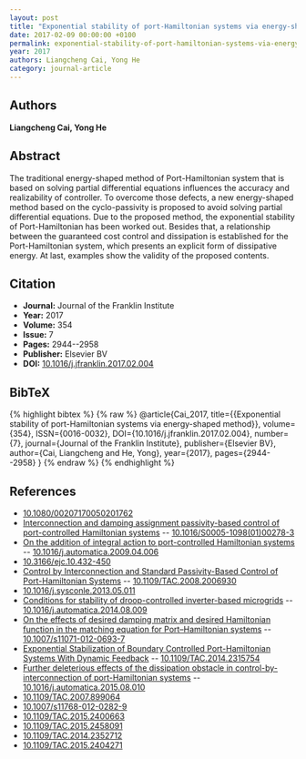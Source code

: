 ```yaml
---
layout: post
title: "Exponential stability of port-Hamiltonian systems via energy-shaped method"
date: 2017-02-09 00:00:00 +0100
permalink: exponential-stability-of-port-hamiltonian-systems-via-energy-shaped-method
year: 2017
authors: Liangcheng Cai, Yong He
category: journal-article
---
```

 
## Authors
**Liangcheng Cai, Yong He**
 
## Abstract
The traditional energy-shaped method of Port-Hamiltonian system that is based on solving partial differential equations influences the accuracy and realizability of controller. To overcome those defects, a new energy-shaped method based on the cyclo-passivity is proposed to avoid solving partial differential equations. Due to the proposed method, the exponential stability of Port-Hamiltonian has been worked out. Besides that, a relationship between the guaranteed cost control and dissipation is established for the Port-Hamiltonian system, which presents an explicit form of dissipative energy. At last, examples show the validity of the proposed contents.
 
## Citation
- **Journal:** Journal of the Franklin Institute
- **Year:** 2017
- **Volume:** 354
- **Issue:** 7
- **Pages:** 2944--2958
- **Publisher:** Elsevier BV
- **DOI:** [10.1016/j.jfranklin.2017.02.004](https://doi.org/10.1016/j.jfranklin.2017.02.004)
 
## BibTeX
{% highlight bibtex %}
{% raw %}
@article{Cai_2017,
  title={{Exponential stability of port-Hamiltonian systems via energy-shaped method}},
  volume={354},
  ISSN={0016-0032},
  DOI={10.1016/j.jfranklin.2017.02.004},
  number={7},
  journal={Journal of the Franklin Institute},
  publisher={Elsevier BV},
  author={Cai, Liangcheng and He, Yong},
  year={2017},
  pages={2944--2958}
}
{% endraw %}
{% endhighlight %}
 
## References
- [10.1080/00207170050201762](https://doi.org/10.1080/00207170050201762)
- [Interconnection and damping assignment passivity-based control of port-controlled Hamiltonian systems](interconnection-and-damping-assignment-passivity-based-control-of-port-controlled-hamiltonian-systems) -- [10.1016/S0005-1098(01)00278-3](https://doi.org/10.1016/S0005-1098(01)00278-3)
- [On the addition of integral action to port-controlled Hamiltonian systems](on-the-addition-of-integral-action-to-port-controlled-hamiltonian-systems) -- [10.1016/j.automatica.2009.04.006](https://doi.org/10.1016/j.automatica.2009.04.006)
- [10.3166/ejc.10.432-450](https://doi.org/10.3166/ejc.10.432-450)
- [Control by Interconnection and Standard Passivity-Based Control of Port-Hamiltonian Systems](control-by-interconnection-and-standard-passivity-based-control-of-port-hamiltonian-systems) -- [10.1109/TAC.2008.2006930](https://doi.org/10.1109/TAC.2008.2006930)
- [10.1016/j.sysconle.2013.05.011](https://doi.org/10.1016/j.sysconle.2013.05.011)
- [Conditions for stability of droop-controlled inverter-based microgrids](conditions-for-stability-of-droop-controlled-inverter-based-microgrids) -- [10.1016/j.automatica.2014.08.009](https://doi.org/10.1016/j.automatica.2014.08.009)
- [On the effects of desired damping matrix and desired Hamiltonian function in the matching equation for Port–Hamiltonian systems](on-the-effects-of-desired-damping-matrix-and-desired-hamiltonian-function-in-the-matching-equation-for-port-hamiltonian-systems) -- [10.1007/s11071-012-0693-7](https://doi.org/10.1007/s11071-012-0693-7)
- [Exponential Stabilization of Boundary Controlled Port-Hamiltonian Systems With Dynamic Feedback](exponential-stabilization-of-boundary-controlled-port-hamiltonian-systems-with-dynamic-feedback) -- [10.1109/TAC.2014.2315754](https://doi.org/10.1109/TAC.2014.2315754)
- [Further deleterious effects of the dissipation obstacle in control-by-interconnection of port-Hamiltonian systems](further-deleterious-effects-of-the-dissipation-obstacle-in-control-by-interconnection-of-port-hamiltonian-systems) -- [10.1016/j.automatica.2015.08.010](https://doi.org/10.1016/j.automatica.2015.08.010)
- [10.1109/TAC.2007.899064](https://doi.org/10.1109/TAC.2007.899064)
- [10.1007/s11768-012-0282-9](https://doi.org/10.1007/s11768-012-0282-9)
- [10.1109/TAC.2015.2400663](https://doi.org/10.1109/TAC.2015.2400663)
- [10.1109/TAC.2015.2458091](https://doi.org/10.1109/TAC.2015.2458091)
- [10.1109/TAC.2014.2352712](https://doi.org/10.1109/TAC.2014.2352712)
- [10.1109/TAC.2015.2404271](https://doi.org/10.1109/TAC.2015.2404271)

